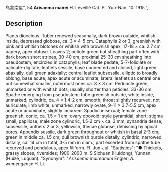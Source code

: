 乌蒙南星",
54.**Arisaema mairei** H. Léveillé Cat. Pl. Yun-Nan. 10. 1915.",

## Description
Plants dioecious. Tuber renewed seasonally, dark brown outside, whitish inside, depressed globose, ca. 3 × 4-5 cm. Cataphylls 2 or 3, greenish with pink and whitish blotches or whitish with brownish apex, 17-18 × ca. 2.7 cm, papery, apex obtuse. Leaves 2; petiole green but sheathing part often with dark brown short stripes, 30-40 cm, proximal 25-30 cm sheathing into pseudostem, encircled in cataphylls; leaf blade pedate, 5-7-foliolate or palmate-digitate; leaflets sessile, base connected and closed, light green abaxially, dull green adaxially; central leaflet subsessile, elliptic to broadly oblong, base acute, apex acute or acuminate; lateral leaflets as central one but somewhat smaller, outermost ones ca. 8 × 3 cm. Peduncle green, unmarked or with whitish dots, usually shorter than petioles, 33-36 cm. Spathe emerging from pseudostem; tube greenish outside, white inside, unmarked, cylindric, ca. 4 × 1.4-2 cm, smooth, throat slightly recurved, not auriculate; limb white, unmarked, narrowly ovate, 9-11 × 3.7-5.5 cm, apex acute or acuminate, slightly incurved. Spadix unisexual; female zone greenish, conic, ca. 1.5 × 1 cm; ovary obovoid; style pyramidal, short; stigma small, papillose; male zone cylindric, 1.5-2 cm × ca. 3 mm; synandria dense, subsessile; anthers 2 or 3, yellowish, thecae globose, dehiscing by apical pores. Appendix sessile, dark green throughout or whitish in basal 2-3 cm, green in middle ca. 1.5 cm, dull brownish purple distally, cylindric, narrowed distally, ca. 14 cm in total, 3-5 mm in diam., part exserted from spathe tube recurved and pendulous, apex filiform. Fl. Jun-Jul.
  "Statistics": "● Thickets, grassy slopes, riversides; 1900-2000 m. S Sichuan (Huidong), Yunnan (Huize, Luquan).
  "Synonym": "*Arisaema maireanum* Engler; *A. wumengense* H. Li.
